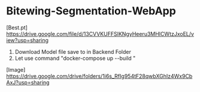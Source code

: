# Bitewing-Segmentation-WebApp
[Best.pt]
https://drive.google.com/file/d/13CVVKUFFSIKNgyHeeru3MHICWtzJxoEL/view?usp=sharing

1. Download Model file save to in Backend Folder
2. Let use command "docker-compose up --build "

[Image]
https://drive.google.com/drive/folders/1i6s_RfIg954tF28qwbXGhIz4Wx9CbAxJ?usp=sharing

